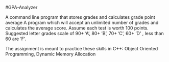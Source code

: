 #GPA-Analyzer

  A command line program that stores grades and calculates grade point average
  A program which will accept an unlimited number of  grades and calculates the average score. Assume each test is worth
  100 points. Suggested letter grades scale of 90+ ’A’, 80+ ’B’, 70+ ’C’,
  60+ ’D’ , less than 60 are ’F’.




The assignment is meant to practice these skills in C++:
	Object Oriented Programming, 
	Dynamic Memory Allocation
  
